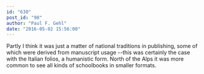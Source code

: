 ```yaml
---
id: "630"
post_id: "98"
author: "Paul F. Gehl"
date: "2016-05-02 15:56:00"
---
```

Partly I think it was just a matter of national traditions in publishing, some of which were derived from manuscript usage --this was certainly the case with the Italian folios, a humanistic form. North of the Alps it was more common to see all kinds of schoolbooks in smaller formats.
